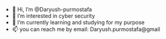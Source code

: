 - 👋 Hi, I’m @Daryush-purmostafa
- 👀 I’m interested in cyber security
- 🌱 I’m currently learning and studying for my purpose 
- 📫 you can reach me by email: Daryush.purmostafa@gmail

<!---
Daryush-pur/Daryush-pur is a ✨ special ✨ repository because its `README.md` (this file) appears on your GitHub profile.
You can click the Preview link to take a look at your changes.
--->
